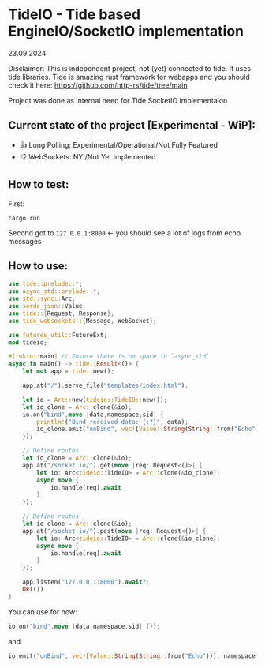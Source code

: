 # TideIO - Tide based EngineIO/SocketIO implementation

23.09.2024

Disclaimer: This is independent project, not (yet) connected to tide. It uses tide libraries. Tide is amazing rust framework for webapps and you should check it here: https://github.com/http-rs/tide/tree/main 

Project was done as internal need for Tide SocketIO implementaion

## Current state of the project **[Experimental - WiP]**:

- 👍 Long Polling: Experimental/Operational/Not Fully Featured
- 👎 WebSockets: NYI/Not Yet Implemented

## How to test:

First:
```
cargo run 
```

Second got to `127.0.0.1:8000` <- you should see a lot of logs from echo messages

## How to use:

```Rust
use tide::prelude::*;
use async_std::prelude::*;
use std::sync::Arc;
use serde_json::Value;
use tide::{Request, Response};
use tide_websockets::{Message, WebSocket};

use futures_util::FutureExt;
mod tideio;

#[tokio::main] // Ensure there is no space in `async_std`
async fn main() -> tide::Result<()> {
    let mut app = tide::new();

    app.at("/").serve_file("templates/index.html");

    let io = Arc::new(tideio::TideIO::new());
    let io_clone = Arc::clone(&io);
    io.on("bind",move |data,namespace,sid| {
        println!("Bind received data: {:?}", data);
        io_clone.emit("onBind", vec![Value::String(String::from("Echo"))], namespace, sid);
    });

    // Define routes
    let io_clone = Arc::clone(&io);
    app.at("/socket.io/").get(move |req: Request<()>| {
        let io: Arc<tideio::TideIO> = Arc::clone(&io_clone);
        async move {
            io.handle(req).await
        }
    });

    // Define routes
    let io_clone = Arc::clone(&io);
    app.at("/socket.io/").post(move |req: Request<()>| {
        let io: Arc<tideio::TideIO> = Arc::clone(&io_clone);
        async move {
            io.handle(req).await
        }
    });

    app.listen("127.0.0.1:8000").await?;
    Ok(())
}

```

You can use for now:

```Rust
io.on("bind",move |data,namespace,sid| {});
```

and 

```Rust
io.emit("onBind", vec![Value::String(String::from("Echo"))], namespace, sid);
```
